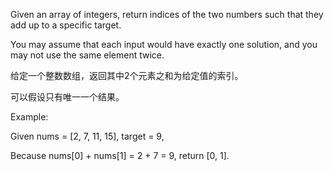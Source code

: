 Given an array of integers, return indices of the two numbers such that they add up to a specific target.

You may assume that each input would have exactly one solution, and you may not use the same element twice.


给定一个整数数组，返回其中2个元素之和为给定值的索引。

可以假设只有唯一一个结果。

Example:

Given nums = [2, 7, 11, 15], target = 9,

Because nums[0] + nums[1] = 2 + 7 = 9,
return [0, 1].

